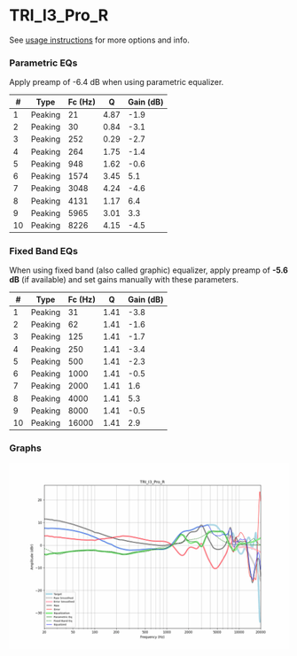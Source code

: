 # TRI_I3_Pro_R
See [usage instructions](https://github.com/jaakkopasanen/AutoEq#usage) for more options and info.

### Parametric EQs
Apply preamp of -6.4 dB when using parametric equalizer.

|   # | Type    |   Fc (Hz) |    Q |   Gain (dB) |
|-----|---------|-----------|------|-------------|
|   1 | Peaking |        21 | 4.87 |        -1.9 |
|   2 | Peaking |        30 | 0.84 |        -3.1 |
|   3 | Peaking |       252 | 0.29 |        -2.7 |
|   4 | Peaking |       264 | 1.75 |        -1.4 |
|   5 | Peaking |       948 | 1.62 |        -0.6 |
|   6 | Peaking |      1574 | 3.45 |         5.1 |
|   7 | Peaking |      3048 | 4.24 |        -4.6 |
|   8 | Peaking |      4131 | 1.17 |         6.4 |
|   9 | Peaking |      5965 | 3.01 |         3.3 |
|  10 | Peaking |      8226 | 4.15 |        -4.5 |

### Fixed Band EQs
When using fixed band (also called graphic) equalizer, apply preamp of **-5.6 dB** (if available) and set gains manually with these parameters.

|   # | Type    |   Fc (Hz) |    Q |   Gain (dB) |
|-----|---------|-----------|------|-------------|
|   1 | Peaking |        31 | 1.41 |        -3.8 |
|   2 | Peaking |        62 | 1.41 |        -1.6 |
|   3 | Peaking |       125 | 1.41 |        -1.7 |
|   4 | Peaking |       250 | 1.41 |        -3.4 |
|   5 | Peaking |       500 | 1.41 |        -2.3 |
|   6 | Peaking |      1000 | 1.41 |        -0.5 |
|   7 | Peaking |      2000 | 1.41 |         1.6 |
|   8 | Peaking |      4000 | 1.41 |         5.3 |
|   9 | Peaking |      8000 | 1.41 |        -0.5 |
|  10 | Peaking |     16000 | 1.41 |         2.9 |

### Graphs
![](./TRI_I3_Pro_R.png)
